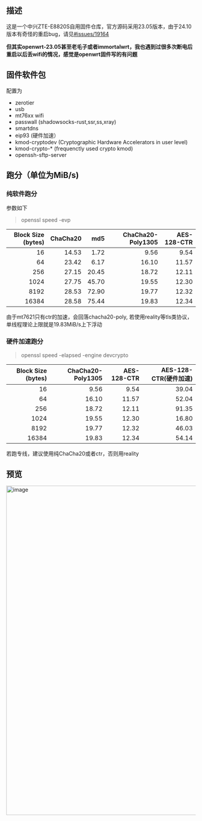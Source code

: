 ## 描述
这是一个中兴ZTE-E8820S自用固件仓库，官方源码采用23.05版本，由于24.10版本有奇怪的重启bug，请见[#issues/19164](https://github.com/openwrt/openwrt/issues/19164)

**但其实openwrt-23.05甚至老毛子或者immortalwrt，我也遇到过很多次断电后重启以后丢wifi的情况，感觉是openwrt固件写的有问题**

## 固件软件包
配置为
- zerotier
- usb
- mt76xx wifi
- passwall (shadowsocks-rust,ssr,ss,xray)
- smartdns
- eip93 (硬件加速）
- kmod-cryptodev (Cryptographic Hardware Accelerators in user level)
- kmod-crypto-* (frequenctly used crypto kmod)
- openssh-sftp-server

## 跑分（单位为MiB/s)

### 纯软件跑分
参数如下
> openssl speed -evp <algorithm>

| Block Size (bytes) | ChaCha20 |   md5 | ChaCha20-Poly1305 | AES-128-CTR |
| -----------------: | -------: | ----: | ----------------: | ----------: |
|                 16 |    14.53 |  1.72 |              9.56 |        9.54 |
|                 64 |    23.42 |  6.17 |             16.10 |       11.57 |
|                256 |    27.15 | 20.45 |             18.72 |       12.11 |
|               1024 |    27.75 | 45.70 |             19.55 |       12.30 |
|               8192 |    28.53 | 72.90 |             19.77 |       12.32 |
|              16384 |    28.58 | 75.44 |             19.83 |       12.34 |

由于mt7621只有ctr的加速，会回落chacha20-poly, 若使用reality等tls类协议，单线程理论上限就是19.83MiB/s上下浮动

### 硬件加速跑分

> openssl speed -elapsed -engine devcrypto <algorithm>

| Block Size (bytes) | ChaCha20-Poly1305      | AES-128-CTR        | AES-128-CTR(硬件加速) |
| -----------------: | ---------------------: | ------------------:| ----------: |
|                 16 |              9.56      |        9.54        |       39.04 |
|                 64 |             16.10      |       11.57        |       52.04 |
|                256 |             18.72      |       12.11        |       91.35 |
|               1024 |             19.55      |       12.30        |       16.80 |
|               8192 |             19.77      |       12.32        |       46.03 |
|              16384 |             19.83      |       12.34        |       54.14 |

若跑专线，建议使用纯ChaCha20或者ctr，否则用reality

## 预览
<img width="1444" height="877" alt="image" src="https://github.com/user-attachments/assets/7a80c0c8-303b-49cf-a001-952f426b76ee" />
